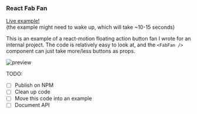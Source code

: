### React Fab Fan

[Live example!](https://react-fab-fan-fjgjrwnngi.now.sh)  
(the example might need to wake up, which will take ~10-15 seconds)


This is an example of a react-motion floating action button fan I wrote for an internal project.
The code is relatively easy to look at, and the `<FabFan />` component can just take more/less buttons as props.

![preview](https://github.com/hanford/react-fab-fan/blob/master/example.gif+)

TODO:

- [ ] Publish on NPM
- [ ] Clean up code
- [ ] Move this code into an example
- [ ] Document API
